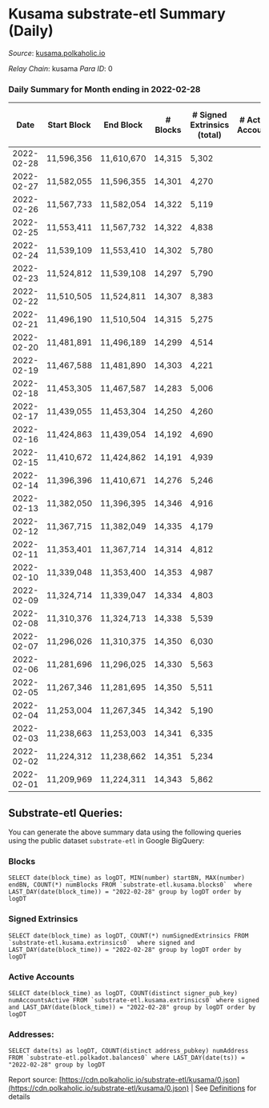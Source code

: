 # Kusama substrate-etl Summary (Daily)

_Source_: [kusama.polkaholic.io](https://kusama.polkaholic.io)

*Relay Chain*: kusama
*Para ID*: 0



### Daily Summary for Month ending in 2022-02-28


| Date | Start Block | End Block | # Blocks | # Signed Extrinsics (total) | # Active Accounts | # Passive | # New | # Addresses with Balances | # Events | # Transfers | # XCM Transfers In | # XCM Transfers Out |
| ---- | ----------- | --------- | -------- | --------------------------- | ----------------- | --------- | ----- | ------------------------- | -------- | ----------- | ------------------ | ------------------- |
| 2022-02-28 | 11,596,356 | 11,610,670 | 14,315  | 5,302 |  |  |  | 241,041 | 378,497 | 2,071 ($11,765,753.34) | 47 ($89,372.45) | 71 ($643,461.43) |
| 2022-02-27 | 11,582,055 | 11,596,355 | 14,301  | 4,270 |  |  |  |  | 364,705 | 1,484 ($2,379,293.79) | 75 ($211,449.19) | 89 ($939,701.92) |
| 2022-02-26 | 11,567,733 | 11,582,054 | 14,322  | 5,119 |  |  |  |  | 417,837 | 1,714 ($5,679,166.47) | 56 ($194,895.88) | 76 ($265,755.11) |
| 2022-02-25 | 11,553,411 | 11,567,732 | 14,322  | 4,838 |  |  |  |  | 380,032 | 1,474 ($4,099,484.66) | 65 ($311,672.31) | 86 ($646,440.02) |
| 2022-02-24 | 11,539,109 | 11,553,410 | 14,302  | 5,780 |  |  |  |  | 373,602 | 2,028 ($9,822,063.99) | 103 ($455,132.80) | 182 ($467,262.56) |
| 2022-02-23 | 11,524,812 | 11,539,108 | 14,297  | 5,790 |  |  |  |  | 365,316 | 2,115 ($9,126,852.94) | 77 ($316,387.01) | 201 ($569,745.86) |
| 2022-02-22 | 11,510,505 | 11,524,811 | 14,307  | 8,383 |  |  |  |  | 392,078 | 4,574 ($11,053,041.17) | 151 ($398,404.28) | 78 ($216,143.25) |
| 2022-02-21 | 11,496,190 | 11,510,504 | 14,315  | 5,275 |  |  |  |  | 364,175 | 1,731 ($4,505,305.50) | 79 ($221,812.13) | 103 ($354,196.47) |
| 2022-02-20 | 11,481,891 | 11,496,189 | 14,299  | 4,514 |  |  |  |  | 330,354 | 1,460 ($7,934,765.19) | 134 ($387,084.88) | 138 ($242,135.56) |
| 2022-02-19 | 11,467,588 | 11,481,890 | 14,303  | 4,221 |  |  |  |  | 327,551 | 1,226 ($2,179,640.16) | 52 ($186,887.83) | 64 ($144,391.39) |
| 2022-02-18 | 11,453,305 | 11,467,587 | 14,283  | 5,006 |  |  |  |  | 354,789 | 1,356 ($6,127,577.59) | 55 ($767,348.10) | 116 ($267,483.87) |
| 2022-02-17 | 11,439,055 | 11,453,304 | 14,250  | 4,260 |  |  |  |  | 329,021 | 1,146 ($4,322,269.93) | 54 ($100,826.14) | 64 ($124,715.17) |
| 2022-02-16 | 11,424,863 | 11,439,054 | 14,192  | 4,690 |  |  |  |  | 338,110 | 1,724 ($10,438,864.58) | 44 ($394,085.99) | 88 ($118,515.05) |
| 2022-02-15 | 11,410,672 | 11,424,862 | 14,191  | 4,939 |  |  |  |  | 331,219 | 1,081 ($2,198,516.95) | 63 ($192,284.77) | 65 ($125,416.78) |
| 2022-02-14 | 11,396,396 | 11,410,671 | 14,276  | 5,246 |  |  |  |  | 365,302 | 1,208 ($8,644,768.08) | 38 ($80,160.21) | 43 ($76,565.42) |
| 2022-02-13 | 11,382,050 | 11,396,395 | 14,346  | 4,916 |  |  |  |  | 348,440 | 1,136 ($2,667,439.48) | 57 ($132,737.80) | 64 ($763,151.10) |
| 2022-02-12 | 11,367,715 | 11,382,049 | 14,335  | 4,179 |  |  |  |  | 332,014 | 1,235 ($2,718,178.60) | 89 ($324,257.66) | 82 ($74,231.38) |
| 2022-02-11 | 11,353,401 | 11,367,714 | 14,314  | 4,812 |  |  |  |  | 345,503 | 1,314 ($3,684,630.89) | 55 ($111,339.32) | 84 ($167,768.48) |
| 2022-02-10 | 11,339,048 | 11,353,400 | 14,353  | 4,987 |  |  |  |  | 356,365 | 1,192 ($3,252,010.44) | 50 ($121,423.69) | 93 ($2,045,452.60) |
| 2022-02-09 | 11,324,714 | 11,339,047 | 14,334  | 4,803 |  |  |  |  | 354,081 | 1,292 ($7,692,247.55) | 66 ($173,511.86) | 102 ($217,610.60) |
| 2022-02-08 | 11,310,376 | 11,324,713 | 14,338  | 5,539 |  |  |  |  | 368,456 | 1,783 ($17,111,137.77) | 60 ($296,035.20) | 97 ($167,522.37) |
| 2022-02-07 | 11,296,026 | 11,310,375 | 14,350  | 6,030 |  |  |  |  | 416,937 | 1,960 ($13,381,371.66) | 55 ($393,365.49) | 98 ($373,357.31) |
| 2022-02-06 | 11,281,696 | 11,296,025 | 14,330  | 5,563 |  |  |  |  | 400,202 | 1,638 ($6,151,516.77) | 68 ($272,425.86) | 65 ($152,260.25) |
| 2022-02-05 | 11,267,346 | 11,281,695 | 14,350  | 5,511 |  |  |  |  | 419,143 | 1,726 ($4,878,138.50) | 58 ($186,031.15) | 72 ($140,459.61) |
| 2022-02-04 | 11,253,004 | 11,267,345 | 14,342  | 5,190 |  |  |  |  | 453,158 | 1,647 ($9,716,800.38) | 77 ($377,383.26) | 101 ($154,436.74) |
| 2022-02-03 | 11,238,663 | 11,253,003 | 14,341  | 6,335 |  |  |  |  | 466,359 | 3,038 ($2,912,160.60) | 50 ($70,765.99) | 81 ($66,869.39) |
| 2022-02-02 | 11,224,312 | 11,238,662 | 14,351  | 5,234 |  |  |  |  | 446,569 | 1,806 ($14,690,268.75) | 86 ($276,163.61) | 94 ($153,406.85) |
| 2022-02-01 | 11,209,969 | 11,224,311 | 14,343  | 5,862 |  |  |  |  | 444,376 | 2,122 ($21,293,949.79) | 59 ($176,883.28) | 113 ($230,430.31) |

## Substrate-etl Queries:
You can generate the above summary data using the following queries using the public dataset `substrate-etl` in Google BigQuery:


### Blocks
```
SELECT date(block_time) as logDT, MIN(number) startBN, MAX(number) endBN, COUNT(*) numBlocks FROM `substrate-etl.kusama.blocks0`  where LAST_DAY(date(block_time)) = "2022-02-28" group by logDT order by logDT
```


### Signed Extrinsics
```
SELECT date(block_time) as logDT, COUNT(*) numSignedExtrinsics FROM `substrate-etl.kusama.extrinsics0`  where signed and LAST_DAY(date(block_time)) = "2022-02-28" group by logDT order by logDT
```


### Active Accounts
```
SELECT date(block_time) as logDT, COUNT(distinct signer_pub_key) numAccountsActive FROM `substrate-etl.kusama.extrinsics0` where signed and LAST_DAY(date(block_time)) = "2022-02-28" group by logDT order by logDT
```


### Addresses:
```
SELECT date(ts) as logDT, COUNT(distinct address_pubkey) numAddress FROM `substrate-etl.polkadot.balances0` where LAST_DAY(date(ts)) = "2022-02-28" group by logDT
```



Report source: [https://cdn.polkaholic.io/substrate-etl/kusama/0.json](https://cdn.polkaholic.io/substrate-etl/kusama/0.json) | See [Definitions](/DEFINITIONS.md) for details
